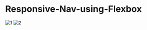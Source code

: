 # Responsive-Nav-using-Flexbox
![1](https://user-images.githubusercontent.com/43420527/46642633-099c3880-cb2d-11e8-9fc6-275255a94cf0.png)
![2](https://user-images.githubusercontent.com/43420527/46642634-099c3880-cb2d-11e8-928a-43180164a9ed.png)
